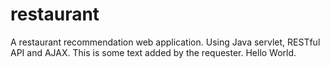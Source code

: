 # restaurant
A restaurant recommendation web application. Using Java servlet, RESTful API and AJAX.
This is some text added by the requester.
Hello World.
